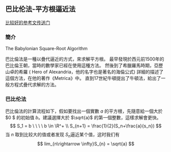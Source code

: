 ## 巴比伦法-平方根逼近法

[比较好的参考文传送门](https://hackmd.io/@DextinChen/Babylonian_Method)

### 簡介

The Babylonian Square-Root Algorithm

巴比倫法是一種以疊代逼近的方式，來求解平方根。 最早發現於西元前1500年的巴比倫王朝，當時的數學家已經在使用這種方法。 然後到了希臘羅馬時期，亞歷山卓的希羅 ( Hero of Alexandria，他的名字也是著名的海倫公式) 詳細的描述了這個方法，在他的著作《Metrica》中。 直到17世紀牛頓提出了牛頓法，給出了一般方程式疊代求解的方法。

### 巴比伦法

巴比倫法的計算流程如下，假如要找出一個實數 $a$ 的平方根，先隨意給一個大於 $0 $ 的初始值 $b$。建議選擇大於 $\sqrt{a}$ 的第一個整數，這樣求解會更快。
$$
S_1 = b \ \ \ \ b \in \R^+ \\
S_{n+1} = \frac{1}{2}(S_n+\frac{a}{s_n})
$$
当 $n$ 取到比较大的值或者发现 $S_n$​ 逼近某个值，这时我们有
$$
lim_{n\rightarrow \infty}S_{n} = \sqrt{a}
$$
